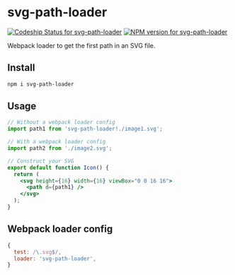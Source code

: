 # svg-path-loader
[![Codeship Status for svg-path-loader](https://img.shields.io/codeship/973fcaf0-d12b-0134-45b1-329f659af364/master.svg)](https://app.codeship.com/projects/201440)
[![NPM version for svg-path-loader](https://img.shields.io/npm/v/svg-path-loader.svg)](https://www.npmjs.com/package/svg-path-loader)

Webpack loader to get the first path in an SVG file.

## Install

```bash
npm i svg-path-loader
```

## Usage

```jsx
// Without a webpack loader config
import path1 from 'svg-path-loader!./image1.svg';

// With a webpack loader config
import path2 from './image2.svg';

// Construct your SVG
export default function Icon() {
  return (
    <svg height={16} width={16} viewBox="0 0 16 16">
      <path d={path1} />
    </svg>
  );
}
```

## Webpack loader config

```js
{
  test: /\.svg$/,
  loader: 'svg-path-loader',
}
```
